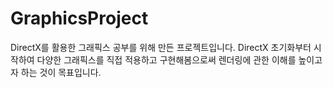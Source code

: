 # GraphicsProject
DirectX를 활용한 그래픽스 공부를 위해 만든 프로젝트입니다.
DirectX 초기화부터 시작하여 다양한 그래픽스를 직접 적용하고 구현해봄으로써 렌더링에 관한 이해를 높이고자 하는 것이 목표입니다.
